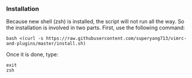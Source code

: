 ### Installation

Because new shell (zsh) is installed, the script will not run all the way. So
the installation is involved in two parts.
First, use the following command:

```
bash <(curl -s https://raw.githubusercontent.com/superyang713/vimrc-and-plugins/master/install.sh)
```

Once it is done, type:

```
exit
zsh
```
